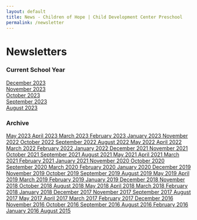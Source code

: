 ```yaml
---
layout: default
title: News - Children of Hope | Child Development Center Preschool
permalink: /newsletter
---
```


Newsletters
===

<h3 class="ui header">Current School Year</h3>
<div class="ui newsletter list">
  <a class="item" href="{{ site.baseurl }}/assets/newsletters/2023-2024/COH_December_2023_Newsletter.pdf">
    December 2023
  </a>
</div>
<div class="ui newsletter list">
  <a class="item" href="{{ site.baseurl }}/assets/newsletters/2023-2024/COH_November_2023_Newsletter.pdf">
    November 2023
  </a>
</div>
<div class="ui newsletter list">
  <a class="item" href="{{ site.baseurl }}/assets/newsletters/2023-2024/COH_October_2023_Newsletter.pdf">
    October 2023
  </a>
</div>
<div class="ui newsletter list">
  <a class="item" href="{{ site.baseurl }}/assets/newsletters/2023-2024/COH_September_2023_Newsletter.pdf">
    September 2023
  </a>
</div>
<div class="ui newsletter list">
  <a class="item" href="{{ site.baseurl }}/assets/newsletters/2023-2024/COH_August_2023_Newsletter.pdf">
    August 2023
  </a>
</div>

<div class="ui hidden divider"></div>

<h3 class="ui header">Archive</h3>

<div class="ui newsletter list">
  <a class="item" href="{{ site.baseurl }}/assets/newsletters/2022-2023/COH_May_2023_Newsletter.pdf">
    May 2023
  </a>
  <a class="item" href="{{ site.baseurl }}/assets/newsletters/2022-2023/COH_April_2023_Newsletter.pdf">
    April 2023
  </a>
  <a class="item" href="{{ site.baseurl }}/assets/newsletters/2022-2023/COH_March_2023_Newsletter.pdf">
    March 2023
  </a>
  <a class="item" href="{{ site.baseurl }}/assets/newsletters/2022-2023/COH_February_2023_Newsletter.pdf">
    February 2023
  </a>
  <a class="item" href="{{ site.baseurl }}/assets/newsletters/2022-2023/COH_January_2023_Newsletter.pdf">
    January 2023
  </a>
  <a class="item" href="{{ site.baseurl }}/assets/newsletters/2022-2023/COH_November_2022_Newsletter.pdf">
    November 2022
  </a>
  <a class="item" href="{{ site.baseurl }}/assets/newsletters/2022-2023/COH_October_2022_Newsletter.pdf">
    October 2022
  </a>
  <a class="item" href="{{ site.baseurl }}/assets/newsletters/2022-2023/COH_September_2022_Newsletter.pdf">
    September 2022
  </a>
  <a class="item" href="{{ site.baseurl }}/assets/newsletters/2022-2023/COH_August_2022_Newsletter.pdf">
    August 2022
  </a>
  <a class="item" href="{{ site.baseurl }}/assets/newsletters/2021-2022/COH_May_2022_Newsletter.pdf">
    May 2022
  </a>
  <a class="item" href="{{ site.baseurl }}/assets/newsletters/2021-2022/COH_April_2022_Newsletter.pdf">
    April 2022
  </a>
  <a class="item" href="{{ site.baseurl }}/assets/newsletters/2021-2022/COH_March_2022_Newsletter.pdf">
    March 2022
  </a>
  <a class="item" href="{{ site.baseurl }}/assets/newsletters/2021-2022/COH_February_2022_Newsletter.pdf">
    February 2022
  </a>
  <a class="item" href="{{ site.baseurl }}/assets/newsletters/2021-2022/COH_January_2022_Newsletter.pdf">
    January 2022
  </a>
  <a class="item" href="{{ site.baseurl }}/assets/newsletters/2021-2022/COH_December_2021_Newsletter.pdf">
    December 2021
  </a>
  <a class="item" href="{{ site.baseurl }}/assets/newsletters/2021-2022/COH_November_2021_Newsletter.pdf">
    November 2021
  </a>
  <a class="item" href="{{ site.baseurl }}/assets/newsletters/2021-2022/COH_October_2021_Newsletter.pdf">
    October 2021
  </a>
  <a class="item" href="{{ site.baseurl }}/assets/newsletters/2021-2022/COH_September_2021_Newsletter.pdf">
    September 2021
  </a>
  <a class="item" href="{{ site.baseurl }}/assets/newsletters/2021-2022/COH_August_2021_Newsletter.pdf">
    August 2021
  </a>
  <a class="item" href="{{ site.baseurl }}/assets/newsletters/2020-2021/COH_May_2021_Newsletter.pdf">
    May 2021
  </a>
  <a class="item" href="{{ site.baseurl }}/assets/newsletters/2020-2021/COH_April_2021_Newsletter.pdf">
    April 2021
  </a>
  <a class="item" href="{{ site.baseurl }}/assets/newsletters/2020-2021/COH_March_2021_Newsletter.pdf">
    March 2021
  </a>
  <a class="item" href="{{ site.baseurl }}/assets/newsletters/2020-2021/COH_February_2021_Newsletter.pdf">
    February 2021
  </a>
  <a class="item" href="{{ site.baseurl }}/assets/newsletters/2020-2021/COH_January_2021_Newsletter.pdf">
    January 2021
  </a>
  <a class="item" href="{{ site.baseurl }}/assets/newsletters/2020-2021/COH_November_2020_Newsletter.pdf">
    November 2020
  </a>
  <a class="item" href="{{ site.baseurl }}/assets/newsletters/2020-2021/COH_October_2020_Newsletter.pdf">
    October 2020
  </a>
  <a class="item" href="{{ site.baseurl }}/assets/newsletters/2020-2021/COH_September_2020_Newsletter.pdf">
    September 2020
  </a>
  <a class="item" href="{{ site.baseurl }}/assets/newsletters/2019-2020/COH_March_2020_Newsletter.pdf">
    March 2020
  </a>
  <a class="item" href="{{ site.baseurl }}/assets/newsletters/2019-2020/COH_February_2020_Newsletter.pdf">
    February 2020
  </a>
  <a class="item" href="{{ site.baseurl }}/assets/newsletters/2019-2020/COH_January_2020_Newsletter.pdf">
    January 2020
  </a>
  <a class="item" href="{{ site.baseurl }}/assets/newsletters/2019-2020/COH_December_2019_Newsletter.pdf">
    December 2019
  </a>
  <a class="item" href="{{ site.baseurl }}/assets/newsletters/2019-2020/COH_November_2019_Newsletter.pdf">
    November 2019
  </a>
  <a class="item" href="{{ site.baseurl }}/assets/newsletters/2019-2020/COH_October_2019_Newsletter.pdf">
    October 2019
  </a>
  <a class="item" href="{{ site.baseurl }}/assets/newsletters/2019-2020/COH_September_2019_Newsletter.pdf">
    September 2019
  </a>
  <a class="item" href="{{ site.baseurl }}/assets/newsletters/2019-2020/COH_August_2019_Newsletter.pdf">
    August 2019
  </a>
  <a class="item" href="{{ site.baseurl }}/assets/newsletters/2018-2019/COH_May_2019_Newsletter.pdf">
    May 2019
  </a>
  <a class="item" href="{{ site.baseurl }}/assets/newsletters/2018-2019/COH_April_2019_Newsletter.pdf">
    April 2019
  </a>
  <a class="item" href="{{ site.baseurl }}/assets/newsletters/2018-2019/COH_March_2019_Newsletter.pdf">
    March 2019
  </a>
  <a class="item" href="{{ site.baseurl }}/assets/newsletters/2018-2019/COH_February_2019_Newsletter.pdf">
    February 2019
  </a>
  <a class="item" href="{{ site.baseurl }}/assets/newsletters/2018-2019/COH_January_2019_Newsletter.pdf">
    January 2019
  </a>
  <a class="item" href="{{ site.baseurl }}/assets/newsletters/2018-2019/COH_December_2018_Newsletter.pdf">
    December 2018
  </a>
  <a class="item" href="{{ site.baseurl }}/assets/newsletters/2018-2019/COH_November_2018_Newsletter.pdf">
    November 2018
  </a>
  <a class="item" href="{{ site.baseurl }}/assets/newsletters/2018-2019/COH_October_2018_Newsletter.pdf">
    October 2018
  </a>
  <a class="item" href="{{ site.baseurl }}/assets/newsletters/2018-2019/COH_August_2018_Newsletter.pdf">
    August 2018
  </a>
  <a class="item" href="{{ site.baseurl }}/assets/newsletters/2017-2018/COH_May_2018_Newsletter.pdf">
    May 2018
  </a>
  <a class="item" href="{{ site.baseurl }}/assets/newsletters/2017-2018/COH_April_2018_Newsletter.pdf">
    April 2018
  </a>
  <a class="item" href="{{ site.baseurl }}/assets/newsletters/2017-2018/COH_March_2018_Newsletter.pdf">
    March 2018
  </a>
  <a class="item" href="{{ site.baseurl }}/assets/newsletters/2017-2018/COH_February_2018_Newsletter.pdf">
    February 2018
  </a>
  <a class="item" href="{{ site.baseurl }}/assets/newsletters/2017-2018/COH_January_2018_Newsletter.pdf">
    January 2018
  </a>
  <a class="item" href="{{ site.baseurl }}/assets/newsletters/2017-2018/COH_December_2017_Newsletter.pdf">
    December 2017
  </a>
  <a class="item" href="{{ site.baseurl }}/assets/newsletters/2017-2018/COH_November_2017_Newsletter.pdf">
    November 2017
  </a>
  <a class="item" href="{{ site.baseurl }}/assets/newsletters/2017-2018/COH_September_2017_Newsletter.pdf">
    September 2017
  </a>
  <a class="item" href="{{ site.baseurl }}/assets/newsletters/2017-2018/COH_August_2017_Newsletter.pdf">
    August 2017
  </a>
  <a class="item" href="{{ site.baseurl }}/assets/newsletters/2016-2017/COH_May_2017_Newsletter.pdf">
    May 2017
  </a>
  <a class="item" href="{{ site.baseurl }}/assets/newsletters/2016-2017/COH_April_2017_Newsletter.pdf">
    April 2017
  </a>
  <a class="item" href="{{ site.baseurl }}/assets/newsletters/2016-2017/COH_March_2017_Newsletter.pdf">
    March 2017
  </a>
  <a class="item" href="{{ site.baseurl }}/assets/newsletters/2016-2017/COH_February_2017_Newsletter.pdf">
    February 2017
  </a>
  <a class="item" href="{{ site.baseurl }}/assets/newsletters/2016-2017/COH_December_2016_Newsletter.pdf">
    December 2016
  </a>
  <a class="item" href="{{ site.baseurl }}/assets/newsletters/2016-2017/COH_November_2016_Newsletter.pdf">
    November 2016
  </a>
  <a class="item" href="{{ site.baseurl }}/assets/newsletters/2016-2017/COH_October_2016_Newsletter.pdf">
    October 2016
  </a>
  <a class="item" href="{{ site.baseurl }}/assets/newsletters/2016-2017/COH_September_2016_Newsletter.pdf">
    September 2016
  </a>
  <a class="item" href="{{ site.baseurl }}/assets/newsletters/2016-2017/COH_August_2016_Newsletter.pdf">
    August 2016
  </a>
  <a class="item" href="{{ site.baseurl }}/assets/newsletters/2015-2016/COH_February_2016_Newsletter.pdf">
    February 2016
  </a>
  <a class="item" href="{{ site.baseurl }}/assets/newsletters/2015-2016/COH_January_2016_Newsletter.pdf">
    January 2016
  </a>
  <a class="item" href="{{ site.baseurl }}/assets/newsletters/2015-2016/COH_August 2015 Newsletter.pdf">
    August 2015
  </a>
</div>





